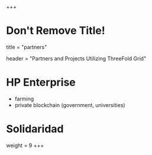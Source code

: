 +++
# Don't Remove Title!
title = "partners"

header = "Partners and Projects Utilizing ThreeFold Grid"

# HP Enterprise
 - farming 
 - private blockchain (government, universities)

# Solidaridad

weight = 9
+++
